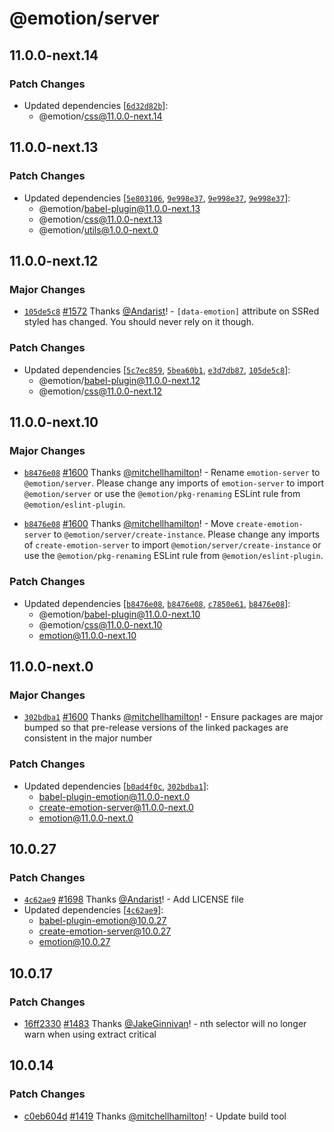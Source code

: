 # @emotion/server

## 11.0.0-next.14

### Patch Changes

- Updated dependencies [[`6d32d82b`](https://github.com/emotion-js/emotion/commit/6d32d82beb45b18e5f18a37932b862ad19b17044)]:
  - @emotion/css@11.0.0-next.14

## 11.0.0-next.13

### Patch Changes

- Updated dependencies [[`5e803106`](https://github.com/emotion-js/emotion/commit/5e803106d391b7c036bdf634318b80337a1d9b70), [`9e998e37`](https://github.com/emotion-js/emotion/commit/9e998e3755c217027ad1be0af4c64644fe14c6bf), [`9e998e37`](https://github.com/emotion-js/emotion/commit/9e998e3755c217027ad1be0af4c64644fe14c6bf), [`9e998e37`](https://github.com/emotion-js/emotion/commit/9e998e3755c217027ad1be0af4c64644fe14c6bf)]:
  - @emotion/babel-plugin@11.0.0-next.13
  - @emotion/css@11.0.0-next.13
  - @emotion/utils@1.0.0-next.0

## 11.0.0-next.12

### Major Changes

- [`105de5c8`](https://github.com/emotion-js/emotion/commit/105de5c8752be0983c000e1e26462dc8fcf0708d) [#1572](https://github.com/emotion-js/emotion/pull/1572) Thanks [@Andarist](https://github.com/Andarist)! - `[data-emotion]` attribute on SSRed styled has changed. You should never rely on it though.

### Patch Changes

- Updated dependencies [[`5c7ec859`](https://github.com/emotion-js/emotion/commit/5c7ec85904633a11185066fa591dc8969f3f2ff2), [`5bea60b1`](https://github.com/emotion-js/emotion/commit/5bea60b1ffab85fbc965532006c3a94ea139f0bf), [`e3d7db87`](https://github.com/emotion-js/emotion/commit/e3d7db87deaac95817404760112417ac1fa1b56d), [`105de5c8`](https://github.com/emotion-js/emotion/commit/105de5c8752be0983c000e1e26462dc8fcf0708d)]:
  - @emotion/babel-plugin@11.0.0-next.12
  - @emotion/css@11.0.0-next.12

## 11.0.0-next.10

### Major Changes

- [`b8476e08`](https://github.com/emotion-js/emotion/commit/b8476e08af4a2e8de94a112cb0daf6e8e4d56fe1) [#1600](https://github.com/emotion-js/emotion/pull/1600) Thanks [@mitchellhamilton](https://github.com/mitchellhamilton)! - Rename `emotion-server` to `@emotion/server`. Please change any imports of `emotion-server` to import `@emotion/server` or use the `@emotion/pkg-renaming` ESLint rule from `@emotion/eslint-plugin`.

* [`b8476e08`](https://github.com/emotion-js/emotion/commit/b8476e08af4a2e8de94a112cb0daf6e8e4d56fe1) [#1600](https://github.com/emotion-js/emotion/pull/1600) Thanks [@mitchellhamilton](https://github.com/mitchellhamilton)! - Move `create-emotion-server` to `@emotion/server/create-instance`. Please change any imports of `create-emotion-server` to import `@emotion/server/create-instance` or use the `@emotion/pkg-renaming` ESLint rule from `@emotion/eslint-plugin`.

### Patch Changes

- Updated dependencies [[`b8476e08`](https://github.com/emotion-js/emotion/commit/b8476e08af4a2e8de94a112cb0daf6e8e4d56fe1), [`b8476e08`](https://github.com/emotion-js/emotion/commit/b8476e08af4a2e8de94a112cb0daf6e8e4d56fe1), [`c7850e61`](https://github.com/emotion-js/emotion/commit/c7850e61211d6aa26a3388399889a6072ee2f1fe), [`b8476e08`](https://github.com/emotion-js/emotion/commit/b8476e08af4a2e8de94a112cb0daf6e8e4d56fe1)]:
  - @emotion/babel-plugin@11.0.0-next.10
  - @emotion/css@11.0.0-next.10
  - emotion@11.0.0-next.10

## 11.0.0-next.0

### Major Changes

- [`302bdba1`](https://github.com/emotion-js/emotion/commit/302bdba1a6b793484c09edeb668815c5e31ea555) [#1600](https://github.com/emotion-js/emotion/pull/1600) Thanks [@mitchellhamilton](https://github.com/mitchellhamilton)! - Ensure packages are major bumped so that pre-release versions of the linked packages are consistent in the major number

### Patch Changes

- Updated dependencies [[`b0ad4f0c`](https://github.com/emotion-js/emotion/commit/b0ad4f0c628813a42c4637857be9a969429db6f0), [`302bdba1`](https://github.com/emotion-js/emotion/commit/302bdba1a6b793484c09edeb668815c5e31ea555)]:
  - babel-plugin-emotion@11.0.0-next.0
  - create-emotion-server@11.0.0-next.0
  - emotion@11.0.0-next.0

## 10.0.27

### Patch Changes

- [`4c62ae9`](https://github.com/emotion-js/emotion/commit/4c62ae9447959d438928e1a26f76f1487983c968) [#1698](https://github.com/emotion-js/emotion/pull/1698) Thanks [@Andarist](https://github.com/Andarist)! - Add LICENSE file
- Updated dependencies [[`4c62ae9`](https://github.com/emotion-js/emotion/commit/4c62ae9447959d438928e1a26f76f1487983c968)]:
  - babel-plugin-emotion@10.0.27
  - create-emotion-server@10.0.27
  - emotion@10.0.27

## 10.0.17

### Patch Changes

- [16ff2330](https://github.com/emotion-js/emotion/commit/16ff233061e35fe71bfb1671da54ac12d6fc9eeb) [#1483](https://github.com/emotion-js/emotion/pull/1483) Thanks [@JakeGinnivan](https://github.com/JakeGinnivan)! - nth selector will no longer warn when using extract critical

## 10.0.14

### Patch Changes

- [c0eb604d](https://github.com/emotion-js/emotion/commit/c0eb604d) [#1419](https://github.com/emotion-js/emotion/pull/1419) Thanks [@mitchellhamilton](https://github.com/mitchellhamilton)! - Update build tool
